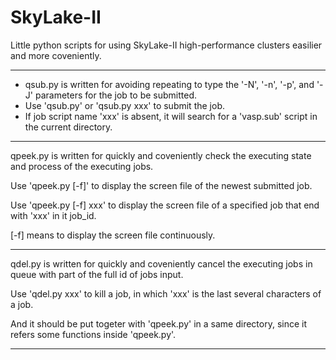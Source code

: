 # SkyLake-II
Little python scripts for using SkyLake-II high-performance clusters easilier and more coveniently.
*********************************************************************************
- qsub.py is written for avoiding repeating to type the '-N', '-n', '-p', and '-J' parameters for the job to be submitted.
- Use 'qsub.py' or 'qsub.py xxx' to submit the job.
- If job script name 'xxx' is absent, it will search for a 'vasp.sub' script in the current directory.
*********************************************************************************
qpeek.py is written for quickly and coveniently check the executing state and process of the executing jobs.

Use 'qpeek.py [-f]' to display the screen file of the newest submitted job.

Use 'qpeek.py [-f] xxx' to display the screen file of a specified job that end with 'xxx' in it job_id.

[-f] means to display the screen file continuously.
*********************************************************************************
qdel.py is written for quickly and coveniently cancel the executing jobs in queue with part of the full id of jobs input.

Use 'qdel.py xxx' to kill a job, in which 'xxx' is the last several characters of a job.

And it should be put togeter with 'qpeek.py' in a same directory, since it refers some functions inside 'qpeek.py'.
*********************************************************************************
